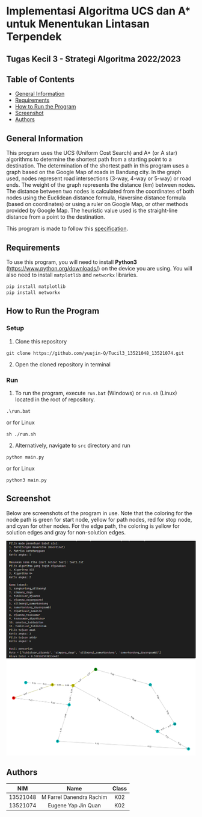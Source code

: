 # Implementasi Algoritma UCS dan A* untuk Menentukan Lintasan Terpendek
## Tugas Kecil 3 - Strategi Algoritma 2022/2023

## **Table of Contents**
* [General Information](#general-information)
* [Requirements](#requirements)
* [How to Run the Program](#how-to-run-the-program)
* [Screenshot](#screenshot)
* [Authors](#authors)

## **General Information**
This program uses the UCS (Uniform Cost Search) and A* (or A star) algorithms to determine the shortest path from a starting point to a destination. The determination of the shortest path in this program uses a graph based on the Google Map of roads in Bandung city. In the graph used, nodes represent road intersections (3-way, 4-way or 5-way) or road ends. The weight of the graph represents the distance (km) between nodes. The distance between two nodes is calculated from the coordinates of both nodes using the Euclidean distance formula, Haversine distance formula (based on coordinates) or using a ruler on Google Map, or other methods provided by Google Map. The heuristic value used is the straight-line distance from a point to the destination.

This program is made to follow this [specification](https://drive.google.com/file/d/1PeEHJ_G-I4wB0lGxW-a8C5VmCgCF9XHR/view).

## **Requirements**
To use this program, you will need to install **Python3** (https://www.python.org/downloads/) on the device you are using.
You will also need to install `matplotlib` and `networkx` libraries.
```
pip install matplotlib
pip install networkx
```

## **How to Run the Program**
### **Setup**
1. Clone this repository <br>
```
git clone https://github.com/yuujin-Q/Tucil3_13521048_13521074.git
```
2. Open the cloned repository in terminal
### **Run**
1. To run the program, execute `run.bat` (Windows) or `run.sh` (Linux) located in the root of repository.
```
.\run.bat
```
or for Linux
```
sh ./run.sh
```

2. Alternatively, navigate to `src` directory and run
```
python main.py
```
or for Linux
```
python3 main.py
```

## **Screenshot**
Below are screenshots of the program in use. Note that the coloring for the node path is green for start node, yellow for path nodes, red for stop node, and cyan for other nodes. For the edge path, the coloring is yellow for solution edges and gray for non-solution edges.

![Program Demonstration](./doc/program_demo.png)
![Visualization Demonstration](./doc/visualization.png)


## **Authors**

| **NIM**  |       **Name**                 | **Class**  |       
| :------: | :----------------------------: | :-------:  | 
| 13521048 |    M Farrel Danendra Rachim    | K02 |
| 13521074 |    Eugene Yap Jin Quan         | K02 |
